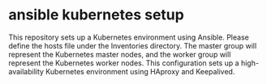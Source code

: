 # ansible kubernetes setup
This repository sets up a Kubernetes environment using Ansible. 
Please define the hosts file under the Inventories directory. 
The master group will represent the Kubernetes master nodes, and the worker group will represent the Kubernetes worker nodes.
This configuration sets up a high-availability Kubernetes environment using HAproxy and Keepalived.
